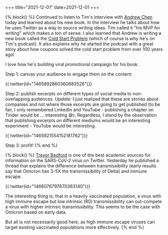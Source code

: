 +++
title="2021-12-01"
date=2021-12-01
+++

{% block() %}
Continued to listen to Tim's interview with [Andrew
Chen](https://andrewchen.com/) today and learned about his new book. In the
interview he talks about how he uses Twitter as a way to source writing ideas.
Tim called it "his MVP for writing" which makes a ton of sense. I also learned
that Andrew is writing a new book called the [Cold Start
Problem](https://www.amazon.com/The-Cold-Start-Problem/dp/B08MKNHSWC/) (which
of course is why he's on Tim's podcast). It also explains why he started the
podcast with a great story about how coupons solved the cold start problem
from over 100 years ago!

I love how he's building viral promotional campaign for his book. 

Step 1: canvas your audience to engage them on the content:

{{ twitter(id="1465892860360683526")}}

Step 2: publish excerpts on different types of social media to non-overlapping
audiences. *Update:* I just realized that these are stories about companies
and not where those excerpts are going to get published (to be fair, I only
remembered LinkedIn and YouTube - publishing a chapter on Tinder would be ...
interesting :smile:). Regardless, I stand by the observation that publishing
excerpts on different mediums would be an interesting experiment - YouTube
would be interesting.

{{ twitter(id="1465921554152181762")}}

Step 3: profit!
{% end %}

{% block() %}
[Trevor
Bedford](https://www.fredhutch.org/en/faculty-lab-directory/bedford-trevor.html)
is one of the best academic sources for information on the SARS-CoV-2 virus on
Twitter. Yesterday he published a thread that explains the difference between
transmissibility (early results say that Omicron has 3-5X the transmissibility
of Delta) and immune escape.

{{ twitter(id="1466076797670363140")}}

The interesting thing is, that in a heavily vaccinated population, a virus 
with high immune escape but low intrinsic (R0) transmissibility can out-compete
a virus with higher intrinsic transmissibility. This seems to be the case 
with Omicron based on early data.

But all is not necessarily good here, as high immune escape viruses can 
target existing vaccinated populations more effectively.
{% end %}